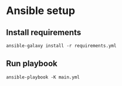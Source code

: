 # Ansible setup

## Install requirements

```
ansible-galaxy install -r requirements.yml
```

## Run playbook

```
ansible-playbook -K main.yml
```
